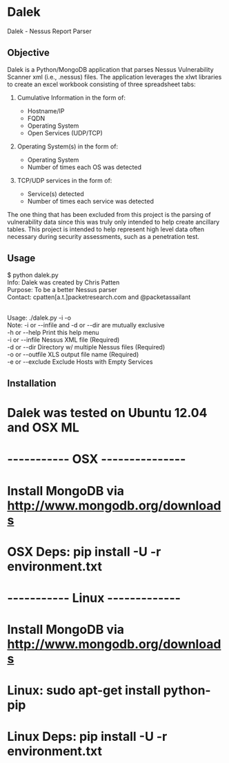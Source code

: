 Dalek
=====

Dalek - Nessus Report Parser

## Objective
Dalek is a Python/MongoDB application that parses Nessus Vulnerability Scanner xml (i.e., .nessus) files. The application leverages the xlwt libraries to create an excel workbook consisting of three spreadsheet tabs:

1. Cumulative Information in the form of:
	* Hostname/IP
	* FQDN
	* Operating System
	* Open Services (UDP/TCP)

2. Operating System(s) in the form of:
	* Operating System
	* Number of times each OS was detected

3. TCP/UDP services in the form of:
	* Service(s) detected
	* Number of times each service was detected

The one thing that has been excluded from this project is the parsing of vulnerability data since this was truly only intended to help create ancillary tables. This project is intended to help represent high level data often necessary during security assessments, such as a penetration test. 


## Usage
$ python dalek.py <br>
Info:    Dalek was created by Chris Patten  <br>
Purpose: To be a better Nessus parser  <br>
Contact: cpatten[a.t.]packetresearch.com and @packetassailant  <br> <br>

Usage:   ./dalek.py -i <Nessus xml input file> -o <XLS output file>  <br>
Note:    -i or --infile and -d or --dir are mutually exclusive  <br>
-h or --help        Print this help menu  <br>
-i or --infile      Nessus XML file (Required)  <br>
-d or --dir         Directory w/ multiple Nessus files (Required)  <br>
-o or --outfile     XLS output file name (Required)  <br>
-e or --exclude     Exclude Hosts with Empty Services  <br>

## Installation 
# Dalek was tested on Ubuntu 12.04 and OSX ML
# ----------- OSX ---------------
# Install MongoDB via http://www.mongodb.org/downloads
# OSX Deps: pip install -U -r environment.txt
# ----------- Linux -------------
# Install MongoDB via http://www.mongodb.org/downloads
# Linux: sudo apt-get install python-pip
# Linux Deps: pip install -U -r environment.txt
